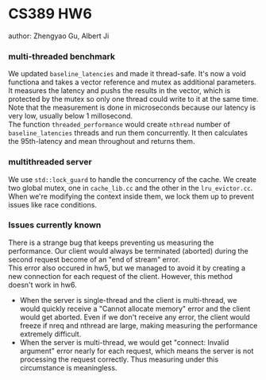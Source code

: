 # CS389 HW6
author: Zhengyao Gu, Albert Ji

### multi-threaded benchmark
We updated `baseline_latencies` and made it thread-safe. It's now a void functiona and takes a vector reference and mutex as additional parameters.\
 It measures the latency and pushs the results in the vector, which is protected by the mutex so only one thread could write to it at the same time. Note that the measurement is done in microseconds because our latency is very low, usually below 1 millosecond.\
 The function `threaded_performance` would create `nthread` number of `baseline_latencies` threads and run them concurrently. It then calculates the 95th-latency and mean throughout and returns them.
 
 ### multithreaded server
We use `std::lock_guard` to handle the concurrency of the cache. We create two global mutex, one in `cache_lib.cc` and the other in the `lru_evictor.cc`. When we're modifying the context inside them, we lock them up to prevent issues like race conditions. 

### Issues currently known
There is a strange bug that keeps preventing us measuring the performance. Our client would always be terminated (aborted) during the second request become of an "end of stream" error. \
This error also occured in hw5, but we managed to avoid it by creating a new connection for each request of the client. However, this method doesn't work in hw6. 
 - When the server is single-thread and the client is multi-thread, we would quickly receive a "Cannot allocate memory" error and the client would get aborted. Even if we don't receive any error, the client would freeze if nreq and nthread are large, making measuring the performance extremely difficult.
 - When the server is multi-thread, we would get "connect: Invalid argument" error nearly for each request, which means the server is not processing the request correctly. Thus measuring under this circumstance is meaningless.
